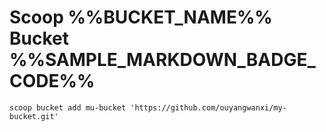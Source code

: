 # Scoop %%BUCKET_NAME%% Bucket %%SAMPLE_MARKDOWN_BADGE_CODE%%

`scoop bucket add mu-bucket 'https://github.com/ouyangwanxi/my-bucket.git'`
